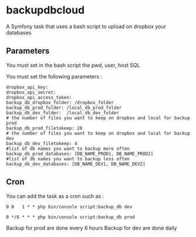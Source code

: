 # backupdbcloud

A Symfony task that uses a bash script to upload on dropbox your databases

## Parameters
You must set in the bash script the pwd, user, host SQL

You must set the following parameters :

    dropbox_api_key:
    dropbox_api_secret: 
    dropbox_api_access_token:  
    backup_db_dropbox_folder: /dropbox_folder
    backup_db_prod_folder: /local_db_prod_folder
    backup_db_dev_folder:  /local_db_dev_folder
    # the number of files you want to keep on dropbox and local for backup prod
    backup_db_prod_filetokeep: 28
    # the number of files you want to keep on dropbox and local for backup dev
    backup_db_dev_filetokeep: 4
    #list of db names you want to backup more often
    backup_db_prod_databases: [DB_NAME_PROD1, DB_NAME_PROD2]
    #list of db names you want to backup less often
    backup_db_dev_databases: [DB_NAME_DEV1, DB_NAME_DEV2]

## Cron

You can add the task as a cron such as :

    0 0   1 * * php bin/console script:backup_db dev
 
    0 */6 * * * php bin/console script:backup_db prod

Backup for prod are done every 6 hours
Backup for dev are done daily
